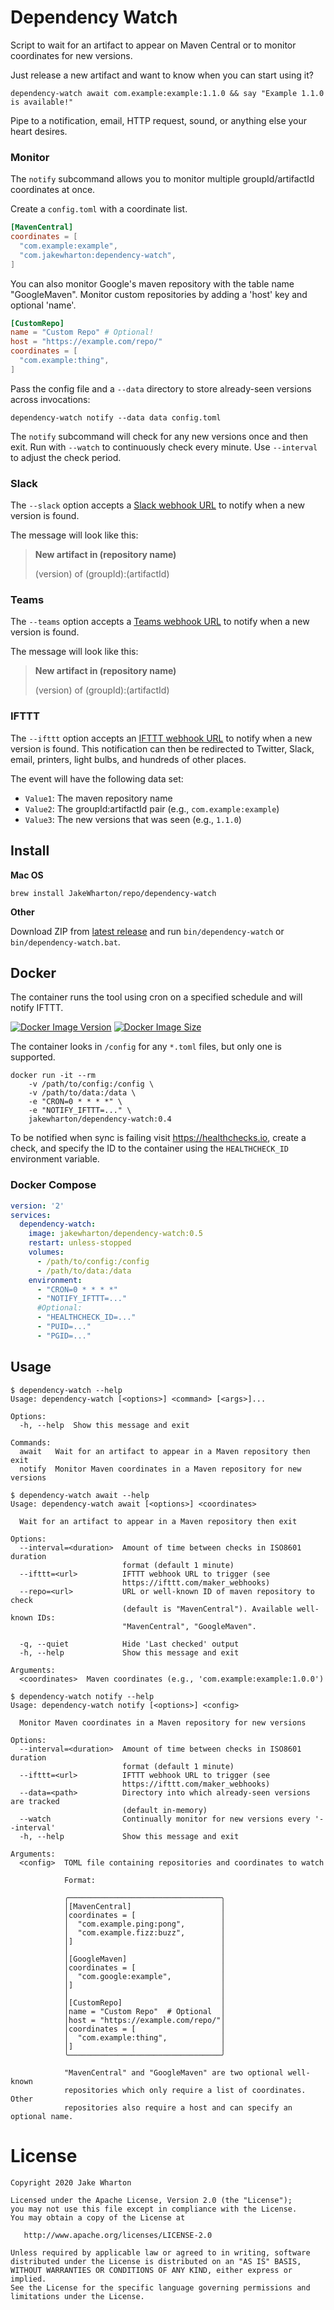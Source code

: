 # Dependency Watch

Script to wait for an artifact to appear on Maven Central or to monitor coordinates for new
versions.

Just release a new artifact and want to know when you can start using it?
```
dependency-watch await com.example:example:1.1.0 && say "Example 1.1.0 is available!"
```

Pipe to a notification, email, HTTP request, sound, or anything else your heart desires.

### Monitor

The `notify` subcommand allows you to monitor multiple groupId/artifactId coordinates at once.

Create a `config.toml` with a coordinate list.
```toml
[MavenCentral]
coordinates = [
  "com.example:example",
  "com.jakewharton:dependency-watch",
]
```

You can also monitor Google's maven repository with the table name "GoogleMaven".
Monitor custom repositories by adding a 'host' key and optional 'name'.

```toml
[CustomRepo]
name = "Custom Repo" # Optional!
host = "https://example.com/repo/"
coordinates = [
  "com.example:thing",
]
```

Pass the config file and a `--data` directory to store already-seen versions across invocations:
```
dependency-watch notify --data data config.toml
```

The `notify` subcommand will check for any new versions once and then exit.
Run with `--watch` to continuously check every minute. Use `--interval` to adjust the check period.

### Slack

The `--slack` option accepts a [Slack webhook URL](https://api.slack.com/messaging/webhooks) to
notify when a new version is found.

The message will look like this:

> **New artifact in (repository name)**
>
> (version) of (groupId):(artifactId)

### Teams

The `--teams` option accepts a [Teams webhook URL](https://learn.microsoft.com/en-us/microsoftteams/platform/webhooks-and-connectors/what-are-webhooks-and-connectors) to
notify when a new version is found.

The message will look like this:

> **New artifact in (repository name)**
>
> (version) of (groupId):(artifactId)

### IFTTT

The `--ifttt` option accepts an [IFTTT webhook URL](https://ifttt.com/maker_webhooks) to notify when a new version is
found. This notification can then be redirected to Twitter, Slack, email, printers,
light bulbs, and hundreds of other places.

The event will have the following data set:
 - `Value1`: The maven repository name
 - `Value2`: The groupId:artifactId pair (e.g., `com.example:example`)
 - `Value3`: The new versions that was seen (e.g., `1.1.0`)


## Install

**Mac OS**

```
brew install JakeWharton/repo/dependency-watch
```

**Other**

Download ZIP from [latest release](https://github.com/JakeWharton/dependency-watch/releases/latest) and
run `bin/dependency-watch` or `bin/dependency-watch.bat`.


## Docker

The container runs the tool using cron on a specified schedule and will notify IFTTT.

[![Docker Image Version](https://img.shields.io/docker/v/jakewharton/dependency-watch?sort=semver)][hub]
[![Docker Image Size](https://img.shields.io/docker/image-size/jakewharton/dependency-watch)][layers]

 [hub]: https://hub.docker.com/r/jakewharton/dependency-watch/
 [layers]: https://microbadger.com/images/jakewharton/dependency-watch

The container looks in `/config` for any `*.toml` files, but only one is supported.

```
docker run -it --rm
    -v /path/to/config:/config \
    -v /path/to/data:/data \
    -e "CRON=0 * * * *" \
    -e "NOTIFY_IFTTT=..." \
    jakewharton/dependency-watch:0.4
```

To be notified when sync is failing visit https://healthchecks.io, create a check, and specify
the ID to the container using the `HEALTHCHECK_ID` environment variable.

### Docker Compose

```yaml
version: '2'
services:
  dependency-watch:
    image: jakewharton/dependency-watch:0.5
    restart: unless-stopped
    volumes:
      - /path/to/config:/config
      - /path/to/data:/data
    environment:
      - "CRON=0 * * * *"
      - "NOTIFY_IFTTT=..."
      #Optional:
      - "HEALTHCHECK_ID=..."
      - "PUID=..."
      - "PGID=..."
```

## Usage

```
$ dependency-watch --help
Usage: dependency-watch [<options>] <command> [<args>]...

Options:
  -h, --help  Show this message and exit

Commands:
  await   Wait for an artifact to appear in a Maven repository then exit
  notify  Monitor Maven coordinates in a Maven repository for new versions
```
```
$ dependency-watch await --help
Usage: dependency-watch await [<options>] <coordinates>

  Wait for an artifact to appear in a Maven repository then exit

Options:
  --interval=<duration>  Amount of time between checks in ISO8601 duration
                         format (default 1 minute)
  --ifttt=<url>          IFTTT webhook URL to trigger (see
                         https://ifttt.com/maker_webhooks)
  --repo=<url>           URL or well-known ID of maven repository to check
                         (default is "MavenCentral"). Available well-known IDs:
                         "MavenCentral", "GoogleMaven".

  -q, --quiet            Hide 'Last checked' output
  -h, --help             Show this message and exit

Arguments:
  <coordinates>  Maven coordinates (e.g., 'com.example:example:1.0.0')
```
```
$ dependency-watch notify --help
Usage: dependency-watch notify [<options>] <config>

  Monitor Maven coordinates in a Maven repository for new versions

Options:
  --interval=<duration>  Amount of time between checks in ISO8601 duration
                         format (default 1 minute)
  --ifttt=<url>          IFTTT webhook URL to trigger (see
                         https://ifttt.com/maker_webhooks)
  --data=<path>          Directory into which already-seen versions are tracked
                         (default in-memory)
  --watch                Continually monitor for new versions every '--interval'
  -h, --help             Show this message and exit

Arguments:
  <config>  TOML file containing repositories and coordinates to watch

            Format:

            ╭──────────────────────────────────╮
            │[MavenCentral]                    │
            │coordinates = [                   │
            │  "com.example.ping:pong",        │
            │  "com.example.fizz:buzz",        │
            │]                                 │
            │                                  │
            │[GoogleMaven]                     │
            │coordinates = [                   │
            │  "com.google:example",           │
            │]                                 │
            │                                  │
            │[CustomRepo]                      │
            │name = "Custom Repo"  # Optional  │
            │host = "https://example.com/repo/"│
            │coordinates = [                   │
            │  "com.example:thing",            │
            │]                                 │
            ╰──────────────────────────────────╯

            "MavenCentral" and "GoogleMaven" are two optional well-known
            repositories which only require a list of coordinates. Other
            repositories also require a host and can specify an optional name.
```


# License

    Copyright 2020 Jake Wharton

    Licensed under the Apache License, Version 2.0 (the "License");
    you may not use this file except in compliance with the License.
    You may obtain a copy of the License at

       http://www.apache.org/licenses/LICENSE-2.0

    Unless required by applicable law or agreed to in writing, software
    distributed under the License is distributed on an "AS IS" BASIS,
    WITHOUT WARRANTIES OR CONDITIONS OF ANY KIND, either express or implied.
    See the License for the specific language governing permissions and
    limitations under the License.
